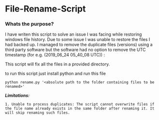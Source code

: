 # File-Rename-Script

### Whats the purpose?

I have writen this script to solve an issue I was facing while restoring windows file history. Due to some issue I was unable to restore the files I had backed up. I managed to remove the duplicate files (versions) using a third party software but the software had no option to remove the UTC timestamp (for e.g. (2019_06_24 05_40_08 UTC)) :
<br>


This script will fix all the files in a provided directory.

to run this script just install python and run this file 

```
python rename.py '<absolute path to the folder containing files to be renamed>'
```

***Limitations:***
```
1. Unable to process duplicates: The script cannot overwrite files if the file name already exists in the same folder after renaming it. It will skip renaming such files.
```
